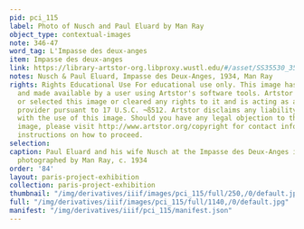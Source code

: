 ```yaml
---
pid: pci_115
label: Photo of Nusch and Paul Eluard by Man Ray
object_type: contextual-images
note: 346-47
word_tag: L'Impasse des deux-anges
item: Impasse des deux-anges
link: https://library-artstor-org.libproxy.wustl.edu/#/asset/SS35530_35530_30927739
notes: Nusch & Paul Eluard, Impasse des Deux-Anges, 1934, Man Ray
rights: Rights Educational Use For educational use only. This image has been selected
  and made available by a user using Artstor's software tools. Artstor has not screened
  or selected this image or cleared any rights to it and is acting as an online service
  provider pursuant to 17 U.S.C. ¬ß512. Artstor disclaims any liability associated
  with the use of this image. Should you have any legal objection to the use of this
  image, please visit http://www.artstor.org/copyright for contact information and
  instructions on how to proceed.
selection: 
caption: Paul Eluard and his wife Nusch at the Impasse des Deux-Anges in the 6th arrondissement
  photographed by Man Ray, c. 1934
order: '84'
layout: paris-project-exhibition
collection: paris-project-exhibition
thumbnail: "/img/derivatives/iiif/images/pci_115/full/250,/0/default.jpg"
full: "/img/derivatives/iiif/images/pci_115/full/1140,/0/default.jpg"
manifest: "/img/derivatives/iiif/pci_115/manifest.json"
---
```

